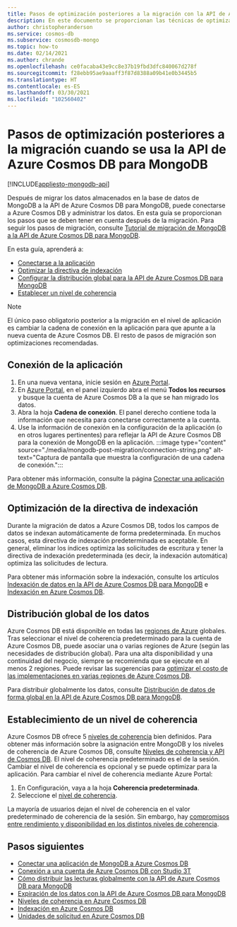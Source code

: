 ```yaml
---
title: Pasos de optimización posteriores a la migración con la API de Azure Cosmos DB para MongoDB
description: En este documento se proporcionan las técnicas de optimización posteriores a la migración de MongoDB a la API de Azure Cosmos DB para MongoDB.
author: christopheranderson
ms.service: cosmos-db
ms.subservice: cosmosdb-mongo
ms.topic: how-to
ms.date: 02/14/2021
ms.author: chrande
ms.openlocfilehash: ce0facaba43e9cc8e37b19fbd3dfc840067d278f
ms.sourcegitcommit: f28ebb95ae9aaaff3f87d8388a09b41e0b3445b5
ms.translationtype: HT
ms.contentlocale: es-ES
ms.lasthandoff: 03/30/2021
ms.locfileid: "102560402"
---
```

# <a name="post-migration-optimization-steps-when-using-azure-cosmos-dbs-api-for-mongodb"></a>Pasos de optimización posteriores a la migración cuando se usa la API de Azure Cosmos DB para MongoDB
[!INCLUDE[appliesto-mongodb-api](includes/appliesto-mongodb-api.md)]

Después de migrar los datos almacenados en la base de datos de MongoDB a la API de Azure Cosmos DB para MongoDB, puede conectarse a Azure Cosmos DB y administrar los datos. En esta guía se proporcionan los pasos que se deben tener en cuenta después de la migración. Para seguir los pasos de migración, consulte [Tutorial de migración de MongoDB a la API de Azure Cosmos DB para MongoDB](../dms/tutorial-mongodb-cosmos-db.md).

En esta guía, aprenderá a:

- [Conectarse a la aplicación](#connect-your-application)
- [Optimizar la directiva de indexación](#optimize-the-indexing-policy)
- [Configurar la distribución global para la API de Azure Cosmos DB para MongoDB](#globally-distribute-your-data)
- [Establecer un nivel de coherencia](#set-consistency-level)

> [!NOTE]
> El único paso obligatorio posterior a la migración en el nivel de aplicación es cambiar la cadena de conexión en la aplicación para que apunte a la nueva cuenta de Azure Cosmos DB. El resto de pasos de migración son optimizaciones recomendadas.
>

## <a name="connect-your-application"></a>Conexión de la aplicación

1. En una nueva ventana, inicie sesión en [Azure Portal](https://www.portal.azure.com/).
2. En [Azure Portal](https://www.portal.azure.com/), en el panel izquierdo abra el menú **Todos los recursos** y busque la cuenta de Azure Cosmos DB a la que se han migrado los datos.
3. Abra la hoja **Cadena de conexión**. El panel derecho contiene toda la información que necesita para conectarse correctamente a la cuenta.
4. Use la información de conexión en la configuración de la aplicación (o en otros lugares pertinentes) para reflejar la API de Azure Cosmos DB para la conexión de MongoDB en la aplicación.
:::image type="content" source="./media/mongodb-post-migration/connection-string.png" alt-text="Captura de pantalla que muestra la configuración de una cadena de conexión.":::

Para obtener más información, consulte la página [Conectar una aplicación de MongoDB a Azure Cosmos DB](connect-mongodb-account.md).

## <a name="optimize-the-indexing-policy"></a>Optimización de la directiva de indexación

Durante la migración de datos a Azure Cosmos DB, todos los campos de datos se indexan automáticamente de forma predeterminada. En muchos casos, esta directiva de indexación predeterminada es aceptable. En general, eliminar los índices optimiza las solicitudes de escritura y tener la directiva de indexación predeterminada (es decir, la indexación automática) optimiza las solicitudes de lectura.

Para obtener más información sobre la indexación, consulte los artículos [Indexación de datos en la API de Azure Cosmos DB para MongoDB](mongodb-indexing.md) e [Indexación en Azure Cosmos DB](index-overview.md).

## <a name="globally-distribute-your-data"></a>Distribución global de los datos

Azure Cosmos DB está disponible en todas las [regiones de Azure](https://azure.microsoft.com/regions/#services) globales. Tras seleccionar el nivel de coherencia predeterminado para la cuenta de Azure Cosmos DB, puede asociar una o varias regiones de Azure (según las necesidades de distribución global). Para una alta disponibilidad y una continuidad del negocio, siempre se recomienda que se ejecute en al menos 2 regiones. Puede revisar las sugerencias para [optimizar el costo de las implementaciones en varias regiones de Azure Cosmos DB](optimize-cost-regions.md).

Para distribuir globalmente los datos, consulte [Distribución de datos de forma global en la API de Azure Cosmos DB para MongoDB](tutorial-global-distribution-mongodb.md).

## <a name="set-consistency-level"></a>Establecimiento de un nivel de coherencia

Azure Cosmos DB ofrece 5 [niveles de coherencia](consistency-levels.md) bien definidos. Para obtener más información sobre la asignación entre MongoDB y los niveles de coherencia de Azure Cosmos DB, consulte [Niveles de coherencia y API de Cosmos DB](./consistency-levels.md). El nivel de coherencia predeterminado es el de la sesión. Cambiar el nivel de coherencia es opcional y se puede optimizar para la aplicación. Para cambiar el nivel de coherencia mediante Azure Portal:

1. En Configuración, vaya a la hoja **Coherencia predeterminada**.
2. Seleccione el [nivel de coherencia](consistency-levels.md).

La mayoría de usuarios dejan el nivel de coherencia en el valor predeterminado de coherencia de la sesión. Sin embargo, hay [compromisos entre rendimiento y disponibilidad en los distintos niveles de coherencia](./consistency-levels.md).

## <a name="next-steps"></a>Pasos siguientes

* [Conectar una aplicación de MongoDB a Azure Cosmos DB](connect-mongodb-account.md)
* [Conexión a una cuenta de Azure Cosmos DB con Studio 3T](mongodb-mongochef.md)
* [Cómo distribuir las lecturas globalmente con la API de Azure Cosmos DB para MongoDB](mongodb-readpreference.md)
* [Expiración de los datos con la API de Azure Cosmos DB para MongoDB](mongodb-time-to-live.md)
* [Niveles de coherencia en Azure Cosmos DB](consistency-levels.md)
* [Indexación en Azure Cosmos DB](index-overview.md)
* [Unidades de solicitud en Azure Cosmos DB](request-units.md)